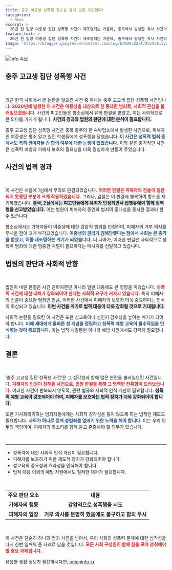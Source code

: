 ```yaml
---
title: 충주 여중생 성폭행 항소심 유죄 판결 뒤집혔다!
categories:
  - News
excerpt: >
  20년 전 밀양 여중생 집단 성폭행 사건이 재조명되는 가운데, 충주에서 발생한 유사 사건의 5명이 항소심에서 유죄 판결을 받았다. 피해자의 의사가 무시된 가운데 벌어진 끔찍한 범죄, 그 진실은 무엇일까? 클릭하여 사건의 전모를 확인해보세요!
feature_text: >
  20년 전 밀양 여중생 집단 성폭행 사건이 재조명되는 가운데, 충주에서 발생한 유사 사건의 5명이 항소심에서 유죄 판결을 받았다. 피해자의 의사가 무시된 가운데 벌어진 끔찍한 범죄, 그 진실은 무엇일까? 클릭하여 사건의 전모를 확인해보세요!
image: 'https://blogger.googleusercontent.com/img/b/R29vZ2xl/AVvXsEixyZcFfHzMRdzZMjFBmAUKJYCLCGyLL1o632UiGVXcaFdKo_bkvkuCioo0uUKlGfBVcT3P84aROyZIXSBEx3Aw5nCQ3pTgDom1WDC4m8eifvWiAmWEEVb4x6G_l8C0QH225ldMjyaFvpxGEBGNO37VmDTDMHGhJPq73UglMfDca1-0aw/s1600/blogspot.png'
---
```


<p><img src="https://blogger.googleusercontent.com/img/b/R29vZ2xl/AVvXsEixyZcFfHzMRdzZMjFBmAUKJYCLCGyLL1o632UiGVXcaFdKo_bkvkuCioo0uUKlGfBVcT3P84aROyZIXSBEx3Aw5nCQ3pTgDom1WDC4m8eifvWiAmWEEVb4x6G_l8C0QH225ldMjyaFvpxGEBGNO37VmDTDMHGhJPq73UglMfDca1-0aw/s1600/blogspot.png" alt="info 속보" /></p>

<h2 data-ke-size="size26">충주 고교생 집단 성폭행 사건</h2>

<p data-ke-size="size16">&nbsp;</p>

<p>최근 한국 사회에서 큰 논란을 일으킨 사건 중 하나는 충주 고교생 집단 성폭행 사건입니다. <b><span style="color: #ee2323;">2020년에 발생한 이 사건은 여중생을 대상으로 한 중대한 범죄로, 사회적 관심을 불러일으켰습니다.</span></b> 사건의 피고인들은 항소심에서 유죄 판결을 받았고, 이는 사회적으로 큰 의미를 가지게 됩니다. <b><span style="background-color: #21538527;">사건의 경과와 법원의 판단에 대한 분석이 필요합니다.</span></b></p>

<p>충주 고교생 집단 성폭행 사건은 충북 충주의 한 숙박업소에서 발생한 사건으로, 피해자인 여중생은 평소 알고 있던 학생들에게 성폭행을 당했습니다. <b><span style="color: #1a5490;">이 사건은 성폭력 범죄 중에서도 특히 관여자들 간 합의 여부에 대한 논쟁이 있었습니다.</span></b> 이와 같은 충격적인 사건은 성폭력 예방과 피해자 보호의 필요성을 더욱 절실하게 만들어 주었습니다.</p>

<h2 data-ke-size="size26">사건의 법적 경과</h2>

<p data-ke-size="size16">&nbsp;</p>

<p>이 사건은 처음에 1심에서 무죄로 판결되었습니다. <b><span style="color: #ee2323;">이러한 판결은 피해자의 진술이 일관되지 못했던 부분이 크게 작용하였습니다.</span></b> 그러나, 검찰은 이 판결에 불복하여 항소를 제기하였습니다. <b><span style="background-color: #21538527;">결국, 2심에서는 피고인들에게 유죄가 인정되면서 집행유예와 함께 징역형을 선고받았습니다.</span></b> 이는 법원이 피해자의 증언과 범죄의 중대성을 중시한 결과라 할 수 있습니다.</p>

<p>항소심에서는 가해자들이 여중생에 대한 강압적 행위를 인정하며, 피해자의 거부 의사를 무시한 점이 크게 부각되었습니다. <b><span style="color: #1a5490;">여중생의 권리가 침해당했다는 점에서 사회는 큰 충격을 받았고, 이를 재조명하는 계기가 되었습니다.</span></b> 더 나아가, 이러한 판결은 사회적으로 성폭력 범죄에 대한 엄중한 처벌이 필요하다는 메시지를 전달하고 있습니다.</p>

<h2 data-ke-size="size26">법원의 판단과 사회적 반향</h2>

<p data-ke-size="size16">&nbsp;</p>

<p>법원이 내린 판결은 사건 관련자뿐만 아니라 일반 대중에도 큰 영향을 미쳤습니다. <b><span style="color: #ee2323;">성폭력 사건에 대한 대처가 강화되어야 한다는 사회적 요구가 커지고 있습니다.</span></b> 특히 피해자의 진술이 중요한 범죄인 만큼, 이러한 사건에서 피해자의 보호가 더욱 중요하다는 인식이 확산되고 있습니다. <b><span style="background-color: #21538527;">이번 사건을 계기로 법적 대응이 더욱 강화될 것으로 기대됩니다.</span></b></p>

<p>사회적 논란을 일으킨 이 사건은 또한 성교육이나 성인지 감수성을 높이는 계기가 되어야 합니다. <b><span style="color: #1a5490;">미래 세대에게 올바른 성 개념을 정립하고 성폭력 예방 교육이 필수적임을 인식하는 것이 중요합니다.</span></b> 이는 법적 처벌뿐만 아니라 예방 차원에서도 강력히 필요합니다.</p>

<h2 data-ke-size="size26">결론</h2>

<p data-ke-size="size16">&nbsp;</p>

<p>‘충주 고교생 집단 성폭행 사건’은 그 심각성과 함께 많은 논란을 불러일으킨 사건입니다. <b><span style="color: #ee2323;">피해자의 인권이 침해된 사건으로, 법원 판결을 통해 그 명백한 잔혹함이 드러났습니다.</span></b> 이러한 사건이 반복되지 않도록, 관련 법규와 사회적 인식 개선이 필요합니다. <b><span style="background-color: #21538527;">성폭력 예방 교육이 강조되어야 하며, 피해자를 보호하는 법적 장치가 더욱 강화되어야 합니다.</span></b></p>

<p>또한 기사회복귀하는 범죄자들에게는 사회적 경각심을 잃지 않도록 하는 법적인 제도도 필요합니다. <b><span style="color: #1a5490;">사회가 하나로 뭉쳐 성범죄를 없애기 위한 노력을 해야 합니다.</span></b> 이는 우리 모두의 책임이며, 피해자의 목소리를 함께 듣고 존중해야 할 의무가 있습니다. </p>

<p data-ke-size="size16">&nbsp;</p>

<hr>

<ul>
  <li>성폭력에 대한 사회적 인식 개선이 필요합니다.</li>
  <li>피해자를 보호하기 위한 제도적 장치가 강화되어야 합니다.</li>
  <li>성교육의 중요성과 효과성을 인식해야 합니다.</li>
  <li>법적 대응 이외의 예방 차원에서도 철저한 대처가 필요합니다.</li>
</ul>

<p data-ke-size="size16">&nbsp;</p>

<table>
  <tr>
    <td style="text-align: center; height: 17px;"><b>주요 판단 요소</b></td>
    <td style="text-align: center; height: 17px;"><b>내용</b></td>
  </tr>
  <tr>
    <td style="text-align: center; height: 17px;"><b>가해자의 행동</b></td>
    <td style="text-align: center; height: 17px;"><b>강압적으로 성폭행을 시도</b></td>
  </tr>
  <tr>
    <td style="text-align: center; height: 17px;"><b>피해자의 입장</b></td>
    <td style="text-align: center; height: 17px;"><b>거부 의사를 분명히 했음에도 불구하고 합의 무시</b></td>
  </tr>
</table>

<p data-ke-size="size16">&nbsp;</p>

<p>이 사건은 단순히 하나의 범죄 사건을 넘어서, 우리 사회의 성폭력 문제에 대한 심각성을 다시 한번 일깨워 준 사례로 남을 것입니다. <b><span style="color: #ee2323;">모든 사회 구성원이 함께 힘을 모아 성취해야 할 중요 과제입니다.</span></b></p>
유용한 생활 정보가 필요하시다면, <a href="https://onioninfo.kr" rel="dofollow">onioninfo.kr</a>


